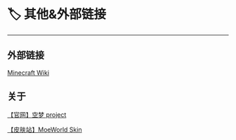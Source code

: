 # 🏷️ 其他&外部链接

---

## 外部链接

[Minecraft Wiki](https://zh.minecraft.wiki/)

## 关于

[【官网】空梦 project](https://project.moeworld.tech/)

[【皮肤站】MoeWorld Skin](https://skin.moeworld.top/)
